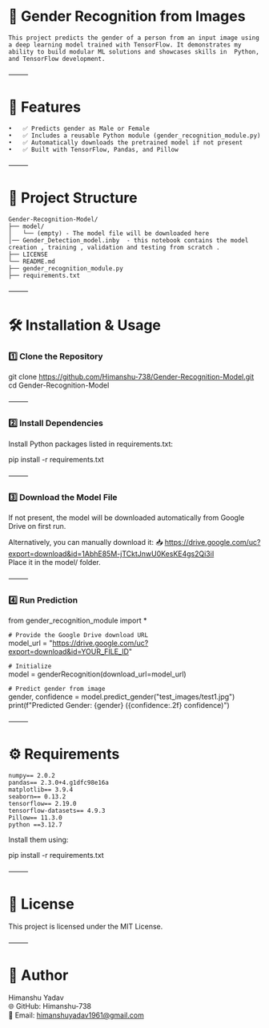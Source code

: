 # 🧠 Gender Recognition from Images

```This project predicts the gender of a person from an input image using a deep learning model trained with TensorFlow. It demonstrates my ability to build modular ML solutions and showcases skills in  Python, and TensorFlow development.```

⸻

# 🚀 Features
	•	✅ Predicts gender as Male or Female
	•	✅ Includes a reusable Python module (gender_recognition_module.py)
	•	✅ Automatically downloads the pretrained model if not present
	•	✅ Built with TensorFlow, Pandas, and Pillow

⸻

# 📂 Project Structure
```
Gender-Recognition-Model/
├── model/
│   └── (empty) - The model file will be downloaded here
│── Gender_Detection_model.inby  - this notebook contains the model creation , training , validation and testing from scratch .
├── LICENSE
└── README.md
├── gender_recognition_module.py
├── requirements.txt
```



⸻

# 🛠 Installation & Usage

<h3>1️⃣ Clone the Repository</h3>

git clone https://github.com/Himanshu-738/Gender-Recognition-Model.git  <br>
cd Gender-Recognition-Model


⸻

<h3>2️⃣ Install Dependencies</h3>

Install Python packages listed in requirements.txt:

pip install -r requirements.txt


⸻

<h3>3️⃣ Download the Model File</h3>

If not present, the model will be downloaded automatically from Google Drive on first run.<br>

Alternatively, you can manually download it:
📥 https://drive.google.com/uc?export=download&id=1AbhE85M-jTCktJnwU0KesKE4gs2Qi3iI   <br>
Place it in the model/ folder.

⸻

<h3>4️⃣ Run Prediction</h3>

from gender_recognition_module import *

```# Provide the Google Drive download URL```<br>
model_url = "https://drive.google.com/uc?export=download&id=YOUR_FILE_ID"

```# Initialize```<br>
model = genderRecognition(download_url=model_url)

```# Predict gender from image```<br>
gender, confidence = model.predict_gender("test_images/test1.jpg")<br>
print(f"Predicted Gender: {gender} ({confidence:.2f} confidence)")



⸻

# ⚙️ Requirements
  ```
  numpy== 2.0.2
  pandas== 2.3.0+4.g1dfc98e16a
  matplotlib== 3.9.4
  seaborn== 0.13.2
  tensorflow== 2.19.0
  tensorflow-datasets== 4.9.3
  Pillow== 11.3.0
  python ==3.12.7
```

Install them using:

pip install -r requirements.txt


⸻

# 📜 License

This project is licensed under the MIT License.

⸻

# 👤 Author

Himanshu Yadav<br>
🌐 GitHub: Himanshu-738<br>
📧 Email: himanshuyadav1961@gmail.com
